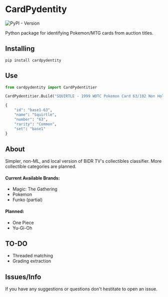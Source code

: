 # CardPydentity

![PyPI - Version](https://img.shields.io/pypi/v/cardpydentity)

Python package for identifying Pokemon/MTG cards from auction titles.   

## Installing

```
pip install cardpydentity
```

## Use

```python   
from cardpydentity import CardPydentitier

CardPydentitier.Build("SQUIRTLE - 1999 WOTC Pokemon Card 63/102 Non Holo - LP/MP")

{
    "id": "base1-63",
    "name": "Squirtle",
    "number": "63",
    "rarity": "Common",
    "set": "base1"
}
```

## About
Simpler, non-ML, and local version of BiDR TV's collectibles classifier. More collectible categories are planned.

#### Current Available Brands:
-   Magic: The Gathering
-   Pokemon
-   Funko (partial)

#### Planned:
- One Piece
- Yu-Gi-Oh

## TO-DO
- Threaded matching
- Grading extraction

## Issues/Info

If you have any suggestions or questions don't hestitate to open an issue.
